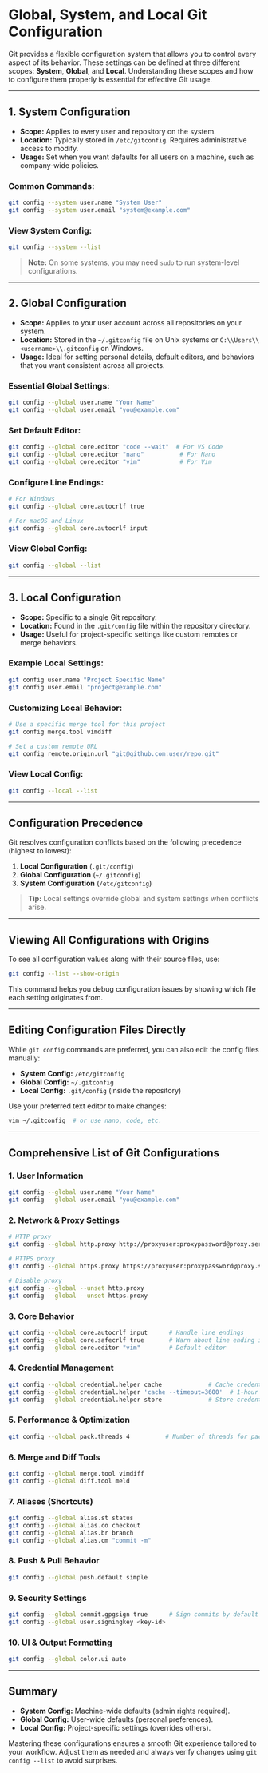 # Global, System, and Local Git Configuration

Git provides a flexible configuration system that allows you to control every aspect of its behavior. These settings can be defined at three different scopes: **System**, **Global**, and **Local**. Understanding these scopes and how to configure them properly is essential for effective Git usage.

---

## 1. System Configuration

- **Scope:** Applies to every user and repository on the system.
- **Location:** Typically stored in `/etc/gitconfig`. Requires administrative access to modify.
- **Usage:** Set when you want defaults for all users on a machine, such as company-wide policies.

### Common Commands:
```bash
git config --system user.name "System User"
git config --system user.email "system@example.com"
```

### View System Config:
```bash
git config --system --list
```

> **Note:** On some systems, you may need `sudo` to run system-level configurations.

---

## 2. Global Configuration

- **Scope:** Applies to your user account across all repositories on your system.
- **Location:** Stored in the `~/.gitconfig` file on Unix systems or `C:\\Users\\<username>\\.gitconfig` on Windows.
- **Usage:** Ideal for setting personal details, default editors, and behaviors that you want consistent across all projects.

### Essential Global Settings:
```bash
git config --global user.name "Your Name"
git config --global user.email "you@example.com"
```

### Set Default Editor:
```bash
git config --global core.editor "code --wait"  # For VS Code
git config --global core.editor "nano"          # For Nano
git config --global core.editor "vim"           # For Vim
```

### Configure Line Endings:
```bash
# For Windows
git config --global core.autocrlf true

# For macOS and Linux
git config --global core.autocrlf input
```

### View Global Config:
```bash
git config --global --list
```

---

## 3. Local Configuration

- **Scope:** Specific to a single Git repository.
- **Location:** Found in the `.git/config` file within the repository directory.
- **Usage:** Useful for project-specific settings like custom remotes or merge behaviors.

### Example Local Settings:
```bash
git config user.name "Project Specific Name"
git config user.email "project@example.com"
```

### Customizing Local Behavior:
```bash
# Use a specific merge tool for this project
git config merge.tool vimdiff

# Set a custom remote URL
git config remote.origin.url "git@github.com:user/repo.git"
```

### View Local Config:
```bash
git config --local --list
```

---

## Configuration Precedence

Git resolves configuration conflicts based on the following precedence (highest to lowest):

1. **Local Configuration** (`.git/config`)
2. **Global Configuration** (`~/.gitconfig`)
3. **System Configuration** (`/etc/gitconfig`)

> **Tip:** Local settings override global and system settings when conflicts arise.

---

## Viewing All Configurations with Origins

To see all configuration values along with their source files, use:
```bash
git config --list --show-origin
```

This command helps you debug configuration issues by showing which file each setting originates from.

---

## Editing Configuration Files Directly

While `git config` commands are preferred, you can also edit the config files manually:

- **System Config:** `/etc/gitconfig`
- **Global Config:** `~/.gitconfig`
- **Local Config:** `.git/config` (inside the repository)

Use your preferred text editor to make changes:
```bash
vim ~/.gitconfig  # or use nano, code, etc.
```

---

## Comprehensive List of Git Configurations

### 1. User Information
```bash
git config --global user.name "Your Name"
git config --global user.email "you@example.com"
```

### 2. Network & Proxy Settings
```bash
# HTTP proxy
git config --global http.proxy http://proxyuser:proxypassword@proxy.server.com:port

# HTTPS proxy
git config --global https.proxy https://proxyuser:proxypassword@proxy.server.com:port

# Disable proxy
git config --global --unset http.proxy
git config --global --unset https.proxy
```

### 3. Core Behavior
```bash
git config --global core.autocrlf input      # Handle line endings
git config --global core.safecrlf true       # Warn about line ending issues
git config --global core.editor "vim"        # Default editor
```

### 4. Credential Management
```bash
git config --global credential.helper cache             # Cache credentials temporarily
git config --global credential.helper 'cache --timeout=3600'  # 1-hour cache
git config --global credential.helper store             # Store credentials permanently
```

### 5. Performance & Optimization
```bash
git config --global pack.threads 4          # Number of threads for packing
```

### 6. Merge and Diff Tools
```bash
git config --global merge.tool vimdiff
git config --global diff.tool meld
```

### 7. Aliases (Shortcuts)
```bash
git config --global alias.st status
git config --global alias.co checkout
git config --global alias.br branch
git config --global alias.cm "commit -m"
```

### 8. Push & Pull Behavior
```bash
git config --global push.default simple
```

### 9. Security Settings
```bash
git config --global commit.gpgsign true      # Sign commits by default
git config --global user.signingkey <key-id>
```

### 10. UI & Output Formatting
```bash
git config --global color.ui auto
```

---

## Summary

- **System Config:** Machine-wide defaults (admin rights required).
- **Global Config:** User-wide defaults (personal preferences).
- **Local Config:** Project-specific settings (overrides others).

Mastering these configurations ensures a smooth Git experience tailored to your workflow. Adjust them as needed and always verify changes using `git config --list` to avoid surprises.


